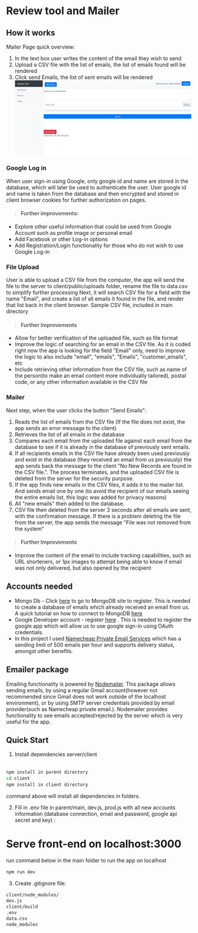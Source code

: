 # Review tool and Mailer

## How it works

Mailer Page quick overview:

1. In the text box user writes the content of the email they wish to send
2. Upload a CSV file with the list of emails, the list of emails found will be rendered
3. Click send Emails, the list of sent emails will be rendered
![Mailer](screenshots/mailer.jpg)

### Google Log in

When user sign-in using Google, only google id and name are stored in the database, which will later be used to authenticate the user. User google id and name is taken from the database and then encrypted and stored in client browser cookies for further authorization on pages. 
> #### Further improvements: 
* Explore other useful information that could be used from Google Account such as profile image or personal email
* Add Facebook or other Log-in options 
* Add Registration/Login functionality for those who do not wish to use Google Log-in


### File Upload

User is able to upload a  CSV file from the computer, the app will send the file to the server to client/public/uploads folder, rename the file to data.csv to simplify further processing Next, it will search CSV file for a field with the name "Email", and create a list of all emails it found in the file, and render that list back in the client browser. Sample CSV file, included in main directory
> #### Further Improvements
* Allow for better verification of the uploaded file, such as file format
* Improve the logic of searching for an email in the CSV file. As it is coded right now the app is looking for the field "Email" only, need to improve the logic to also include "email", "emails", "Emails", "customer_emails", etc
* Include retrieving other information from the CSV file, such as name of the person(to make an email content more individually tailored), postal code, or any other information available in the CSV  file


### Mailer 

Next step, when the user clicks the button "Send Emails":

1. Reads the list of emails from the CSV file (If the file does not exist, the app sends an error message to the client)
2. Retrieves the list of all emails in the database
3. Compares each email from the uploaded file against each email from the database to see if it is already in the database of previously sent emails.
4. If all recipients emails in the CSV file have already been used previously and exist in the database (they received an email from us previously) the app sends back the message to the client  "No New Records are found in the CSV file.". The process terminates, and the uploaded CSV file is deleted from the server for the security purpose.
5. If the app finds new emails in the CSV files, it adds it to the mailer list. And sends email one by one (to avoid the recipient of our emails seeing the entire emails list, this logic was added for privacy reasons)
6. All "new emails" then added to the database.
7. CSV file then deleted from the server 3 seconds after all emails are sent, with the confirmation message. If there is a problem deleting the file from the server, the app sends the message "File was not removed from the system" 

> #### Further Improvements
* Improve the content of the email to include tracking capabilities, such as URL shorteners, or 1px images to attempt being able to know if email was not only delivered, but also opened by the recipient

## Accounts needed

* Mongo Db - Click [here](https://www.mongodb.com/) to go to MongoDB site to register. This is needed to create a database of emails which already received an email from us.  A quick tutorial on how to connect to MongoDB [here](https://www.youtube.com/watch?v=KKyag6t98g8&t=571s)
* Google Developer account - register [here](https://console.developers.google.com/) . This is needed to register the google app which will allow us to use google sign-in using OAuth credentials.
* In this project I used [Namecheap Private Email Services](https://www.namecheap.com/hosting/email/) which has a sending limit of 500 emails per hour and supports delivery status, amongst other benefits. 

## Emailer package

Emailing functionality is powered by [Nodemailer](https://nodemailer.com/usage/). This package allows sending emails, by using a regular Gmail account(however not recommended since Gmail does not work outside of the localhost environment), or by using SMTP server credentials provided by email provider(such as Namecheap private email.). Nodemailer provides functionality to see emails accepted/rejected by the server which is very useful for the app. 

## Quick Start

1. Install dependencies server/client

```bash

npm install in parent directory
cd client
npm install in client directory
```

command above will install all dependencies in folders.


2. Fill in .env file in parent/main, dev.js, prod.js with all new accounts information (database connection, email and password, google api secret and key) :


# Serve front-end on localhost:3000
run command below in the main folder to run the app on localhost

```bash
npm run dev
```
3. Create .gitignore file: 

```
client/node_modules/
dev.js
client/build
.env
data.csv
node_modules

```

